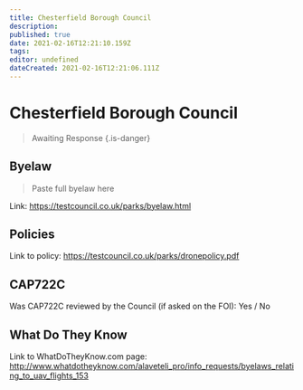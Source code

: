 ```yaml
---
title: Chesterfield Borough Council
description: 
published: true
date: 2021-02-16T12:21:10.159Z
tags: 
editor: undefined
dateCreated: 2021-02-16T12:21:06.111Z
---
```


# Chesterfield Borough Council
>  Awaiting Response
> {.is-danger}

## Byelaw
> Paste full byelaw here

Link:
https://testcouncil.co.uk/parks/byelaw.html

## Policies
Link to policy:
https://testcouncil.co.uk/parks/dronepolicy.pdf

## CAP722C

Was CAP722C reviewed by the Council (if asked on the FOI): Yes / No

## What Do They Know

Link to WhatDoTheyKnow.com page:
http://www.whatdotheyknow.com/alaveteli_pro/info_requests/byelaws_relating_to_uav_flights_153


